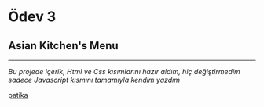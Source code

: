 # Ödev 3
## Asian Kitchen's Menu
---
*Bu projede içerik, Html ve Css kısımlarını hazır aldım, hiç değiştirmedim sadece Javascript kısmını tamamıyla kendim yazdım* 


[patika](https://www.patika.dev/tr)